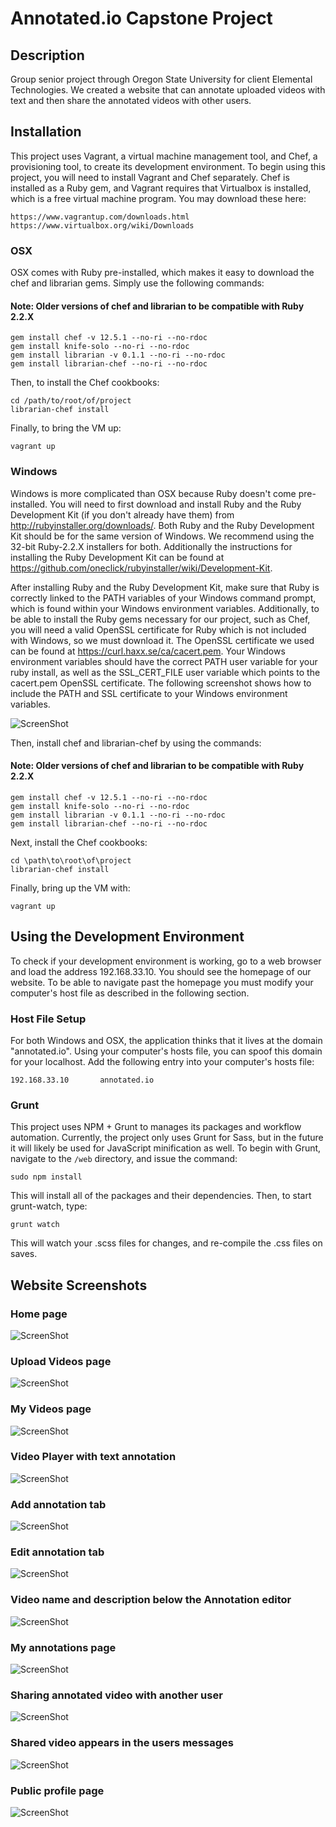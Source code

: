 # Annotated.io Capstone Project

## Description
Group senior project through Oregon State University for client Elemental Technologies. We created a website that can annotate uploaded videos with text and then share the annotated videos with other users.

## Installation
This project uses Vagrant, a virtual machine management tool, and Chef, a provisioning tool, to create its development environment. To begin using this project, you will need to install Vagrant and Chef separately. Chef is installed as a Ruby gem, and Vagrant requires that Virtualbox is installed, which is a free virtual machine program. You may download these here:
```
https://www.vagrantup.com/downloads.html
https://www.virtualbox.org/wiki/Downloads
```

### OSX
OSX comes with Ruby pre-installed, which makes it easy to download the chef and librarian gems. Simply use the following commands:
#### Note: Older versions of chef and librarian to be compatible with Ruby 2.2.X 
```
gem install chef -v 12.5.1 --no-ri --no-rdoc
gem install knife-solo --no-ri --no-rdoc
gem install librarian -v 0.1.1 --no-ri --no-rdoc
gem install librarian-chef --no-ri --no-rdoc
```

Then, to install the Chef cookbooks:
```
cd /path/to/root/of/project
librarian-chef install
```

Finally, to bring the VM up:
```
vagrant up
```

### Windows
Windows is more complicated than OSX because Ruby doesn't come pre-installed. You will need to first download and install Ruby and the Ruby Development Kit (if you don't already have them) from http://rubyinstaller.org/downloads/. Both Ruby and the Ruby Development Kit should be for the same version of Windows. We recommend using the 32-bit Ruby-2.2.X installers for both. Additionally the instructions for installing the Ruby Development Kit can be found at https://github.com/oneclick/rubyinstaller/wiki/Development-Kit.

After installing Ruby and the Ruby Development Kit, make sure that Ruby is correctly linked to the PATH variables of your Windows command prompt, which is found within your Windows environment variables. Additionally, to be able to install the Ruby gems necessary for our project, such as Chef, you will need a valid OpenSSL certificate for Ruby which is not included with Windows, so we must download it. The OpenSSL certificate we used can be found at https://curl.haxx.se/ca/cacert.pem. Your Windows environment variables should have the correct PATH user variable for your ruby install, as well as the SSL\_CERT\_FILE user variable which points to the cacert.pem OpenSSL certificate. The following screenshot shows how to include the PATH and SSL certificate to your Windows environment variables.

![ScreenShot](https://raw.github.com/karlmoser/Video-Annotation/master/screenshots/1.png)


Then, install chef and librarian-chef by using the commands:
#### Note: Older versions of chef and librarian to be compatible with Ruby 2.2.X 
```
gem install chef -v 12.5.1 --no-ri --no-rdoc
gem install knife-solo --no-ri --no-rdoc
gem install librarian -v 0.1.1 --no-ri --no-rdoc
gem install librarian-chef --no-ri --no-rdoc
```

Next, install the Chef cookbooks:
```
cd \path\to\root\of\project
librarian-chef install
```
Finally, bring up the VM with:
```
vagrant up
```

## Using the Development Environment
To check if your development environment is working, go to a web browser and load the address 192.168.33.10. You should see the homepage of our website. To be able to navigate past the homepage you must modify your computer's host file as described in the following section.

### Host File Setup
For both Windows and OSX, the application thinks that it lives at the domain "annotated.io". Using your computer's hosts file, you can spoof this domain for your localhost. Add the following entry into your computer's hosts file:
```
192.168.33.10		annotated.io
```


### Grunt
This project uses NPM + Grunt to manages its packages and workflow automation. Currently, the project only uses Grunt for Sass, but in the future it will likely be used for JavaScript minification as well. To begin with Grunt, navigate to the `/web` directory, and issue the command:
```
sudo npm install 
```
This will install all of the packages and their dependencies. Then, to start grunt-watch, type:
```
grunt watch
```
This will watch your .scss files for changes, and re-compile the .css files on saves.

## Website Screenshots
### Home page
![ScreenShot](https://raw.github.com/karlmoser/Video-Annotation/master/screenshots/2.PNG)

### Upload Videos page
![ScreenShot](https://raw.github.com/karlmoser/Video-Annotation/master/screenshots/3.PNG)

### My Videos page
![ScreenShot](https://raw.github.com/karlmoser/Video-Annotation/master/screenshots/4.PNG)

### Video Player with text annotation
![ScreenShot](https://raw.github.com/karlmoser/Video-Annotation/master/screenshots/5.PNG)

### Add annotation tab
![ScreenShot](https://raw.github.com/karlmoser/Video-Annotation/master/screenshots/6.PNG)

### Edit annotation tab
![ScreenShot](https://raw.github.com/karlmoser/Video-Annotation/master/screenshots/7.PNG)

### Video name and description below the Annotation editor
![ScreenShot](https://raw.github.com/karlmoser/Video-Annotation/master/screenshots/8.PNG)

### My annotations page
![ScreenShot](https://raw.github.com/karlmoser/Video-Annotation/master/screenshots/9.PNG)

### Sharing annotated video with another user
![ScreenShot](https://raw.github.com/karlmoser/Video-Annotation/master/screenshots/10.PNG)

### Shared video appears in the users messages
![ScreenShot](https://raw.github.com/karlmoser/Video-Annotation/master/screenshots/11.PNG)

### Public profile page
![ScreenShot](https://raw.github.com/karlmoser/Video-Annotation/master/screenshots/12.PNG)
